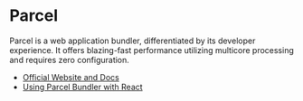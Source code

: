 # Parcel

Parcel is a web application bundler, differentiated by its developer experience. It offers blazing-fast performance utilizing multicore processing and requires zero configuration.

- [Official Website and Docs](https://parceljs.org/plugin-system/bundler/)
- [Using Parcel Bundler with React](https://www.youtube.com/watch?v=hCxvp3_o0gM)
